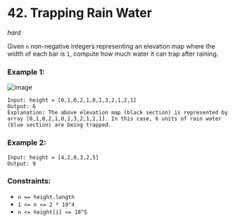 # 42. Trapping Rain Water
_hard_

Given `n` non-negative integers representing an elevation map where the width of each bar is `1`, compute how much water it can trap after raining.


### Example 1:

![image](https://assets.leetcode.com/uploads/2018/10/22/rainwatertrap.png)

```
Input: height = [0,1,0,2,1,0,1,3,2,1,2,1]
Output: 6
Explanation: The above elevation map (black section) is represented by array [0,1,0,2,1,0,1,3,2,1,2,1]. In this case, 6 units of rain water (blue section) are being trapped.
```

### Example 2:

```
Input: height = [4,2,0,3,2,5]
Output: 9
```

### Constraints:

- `n == height.length`
- `1 <= n <= 2 * 10^4`
- `n <= height[i] <= 10^5`